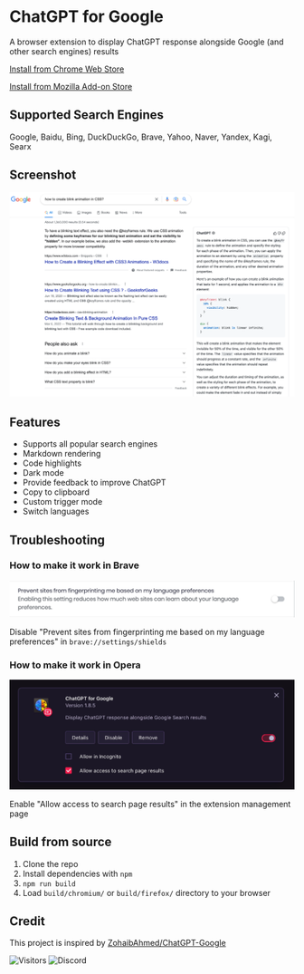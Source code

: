 # ChatGPT for Google

A browser extension to display ChatGPT response alongside Google (and other search engines) results

[Install from Chrome Web Store](https://chrome.google.com/webstore/detail/chatgpt-for-google/jgjaeacdkonaoafenlfkkkmbaopkbilf)

[Install from Mozilla Add-on Store](https://addons.mozilla.org/addon/chatgpt-for-google/)

## Supported Search Engines

Google, Baidu, Bing, DuckDuckGo, Brave, Yahoo, Naver, Yandex, Kagi, Searx

## Screenshot

![Screenshot](screenshots/extension.png?raw=true)

## Features

- Supports all popular search engines
- Markdown rendering
- Code highlights
- Dark mode
- Provide feedback to improve ChatGPT
- Copy to clipboard
- Custom trigger mode
- Switch languages

## Troubleshooting

### How to make it work in Brave

![Screenshot](screenshots/brave.png?raw=true)

Disable "Prevent sites from fingerprinting me based on my language preferences" in `brave://settings/shields`

### How to make it work in Opera

![Screenshot](screenshots/opera.png?raw=true)

Enable "Allow access to search page results" in the extension management page

## Build from source

1. Clone the repo
2. Install dependencies with `npm`
3. `npm run build`
4. Load `build/chromium/` or `build/firefox/` directory to your browser

## Credit

This project is inspired by [ZohaibAhmed/ChatGPT-Google](https://github.com/ZohaibAhmed/ChatGPT-Google)


![Visitors](https://visitor-badge.glitch.me/badge?page_id=wong2.chat-gpt-google-extension&left_color=green&right_color=red)
![Discord](https://img.shields.io/discord/1067789258124951614?label=Discord)
